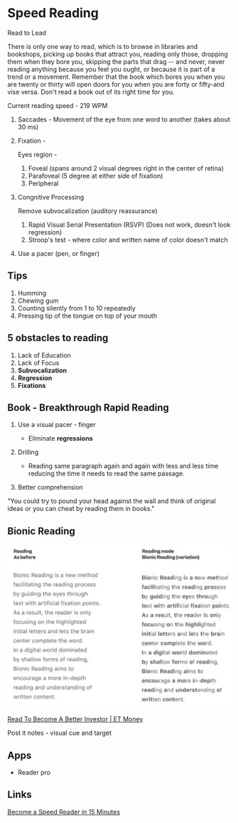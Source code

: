 # Speed Reading

Read to Lead

There is only one way to read, which is to browse in libraries and bookshops, picking up books that attract you, reading only those, dropping them when they bore you, skipping the parts that drag -- and never, never reading anything because you feel you ought, or because it is part of a trend or a movement. Remember that the book which bores you when you are twenty or thirty will open doors for you when you are forty or fifty-and vise versa. Don't read a book out of its right time for you.

Current reading speed - 219 WPM

1. Saccades - Movement of the eye from one word to another (takes about 30 ms)
2. Fixation -

    Eyes region -

    1. Foveal (spans around 2 visual degrees right in the center of retina)
    2. Parafoveal (5 degree at either side of fixation)
    3. Peripheral

3. Congnitive Processing

    Remove subvocalization (auditory reassurance)

   1. Rapid Visual Serial Presentation (RSVP) (Does not work, doesn't look regression)
   2. Stroop's test - where color and written name of color doesn't match

4. Use a pacer (pen, or finger)

## Tips

1. Humming
2. Chewing gum
3. Counting silently from 1 to 10 repeatedly
4. Pressing tip of the tongue on top of your mouth

## 5 obstacles to reading

1. Lack of Education
2. Lack of Focus
3. **Subvocalization**
4. **Regression**
5. **Fixations**

## Book - Breakthrough Rapid Reading

1. Use a visual pacer - finger
    - Eliminate **regressions**

2. Drilling
    - Reading same paragraph again and again with less and less time reducing the time it needs to read the same passage.

3. Better comprehension

"You could try to pound your head against the wall and think of original ideas or you can cheat by reading them in books."

## Bionic Reading

![image](../../media/Learning-Intro_Speed-Reading-image1.jpg)

[Read To Become A Better Investor | ET Money](https://youtu.be/_Y1Bn_OWCOA)

Post it notes - visual cue and target

## Apps

- Reader pro

## Links

[Become a Speed Reader in 15 Minutes](https://www.youtube.com/watch?v=HB__TF9rp0E)
